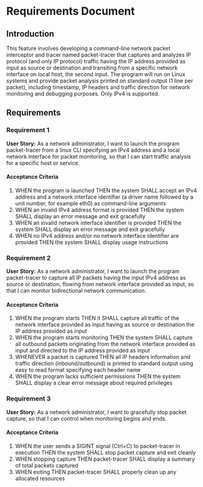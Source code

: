 # Requirements Document

## Introduction

This feature involves developing a command-line network packet interceptor and tracer named packet-tracer that captures and analyzes IP protocol (and only IP protocol) traffic having the IP address provided as input as source or destination and transiting from a specific network interface on local host, the second input. The program will run on Linux systems and provide packet analysis printed on standard output (1 line per packet), including timestamp, IP headers and traffic direction for network monitoring and debugging purposes. Only IPv4 is supported.

## Requirements

### Requirement 1

**User Story:** As a network administrator, I want to launch the program packet-tracer from a linux CLI specifying an IPv4 address and a local network interface for packet monitoring, so that I can start traffic analysis for a specific host or service.

#### Acceptance Criteria

1. WHEN the program is launched THEN the system SHALL accept an IPv4 address and a network interface identifier (a driver name followed by a unit number, for example eth0) as command-line arguments
2. WHEN an invalid IPv4 address format is provided THEN the system SHALL display an error message and exit gracefully
3. WHEN an invalid network interface identifier is provided THEN the system SHALL display an error message and exit gracefully
4. WHEN no IPv4 address and/or no network interface identifier are provided THEN the system SHALL display usage instructions 

### Requirement 2

**User Story:** As a network administrator, I want to launch the program packet-tracer to capture all IP packets having the input IPv4 address as source or destination, flowing from network interface provided as input, so that I can monitor bidirectional network communication.

#### Acceptance Criteria

1. WHEN the program starts THEN it SHALL capture all traffic of the network interface provided as input having as source or destination the IP address provided as input
2. WHEN the program starts monitoring THEN the system SHALL capture all outbound packets originating from the network interface provided as input and directed to the IP address provided as input
3. WHENEVER a packet is captured THEN all IP headers information and traffic direction (inbound/outbound) is printed to standard output using easy to read format specifying each header name
4. WHEN the program lacks sufficient permissions THEN the system SHALL display a clear error message about required privileges

### Requirement 3

**User Story:** As a network administrator, I want to gracefully stop packet capture, so that I can control when monitoring begins and ends.

#### Acceptance Criteria

1. WHEN the user sends a SIGINT signal (Ctrl+C) to packet-tracer  in execution THEN the system SHALL stop packet capture and exit cleanly
2. WHEN stopping capture THEN packet-tracer SHALL display a summary of total packets captured
3. WHEN exiting THEN packet-tracer SHALL properly clean up any allocated resources